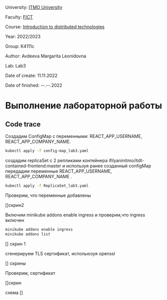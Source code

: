 University: [ITMO University](https://itmo.ru/ru/)

Faculty: [FICT](https://fict.itmo.ru)

Course: [Introduction to distributed technologies](https://github.com/itmo-ict-faculty/introduction-to-distributed-technologies)

Year: 2022/2023

Group: K4111c

Author: Avdeeva Margarita Leonidovna

Lab: Lab3

Date of create: 11.11.2022

Date of finished: --.--.2022


# Выполнение лабораторной работы

## Code trace

Создадим ConfigMap с переменными: REACT_APP_USERNAME, REACT_APP_COMPANY_NAME.

```bash
kubectl apply -f config-map_lab3.yaml
```

создадим replicaSet с 2 репликами контейнера ifilyaninitmo/itdt-contained-frontend:master и используя ранее созданный configMap передадим переменные REACT_APP_USERNAME, REACT_APP_COMPANY_NAME .


```bash
kubectl apply -f ReplicaSet_lab3.yaml
```

Проверим, что переменные добавлены

[]скрин2

Включим minikube addons enable ingress и проверим,что ingress включен

```bash
minikube addons enable ingress
minikube addons list
```
[] скрин 1


сгенерируем TLS сертификат, испольюзуя openssl

[] скрины

Проверим, сертификат

[]скрин

схема
[]



